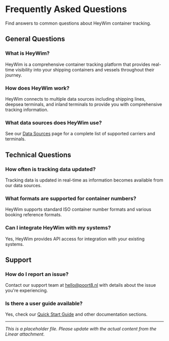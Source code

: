# Frequently Asked Questions

Find answers to common questions about HeyWim container tracking.

## General Questions

### What is HeyWim?

HeyWim is a comprehensive container tracking platform that provides real-time visibility into your shipping containers and vessels throughout their journey.

### How does HeyWim work?

HeyWim connects to multiple data sources including shipping lines, deepsea terminals, and inland terminals to provide you with comprehensive tracking information.

### What data sources does HeyWim use?

See our [Data Sources](data-sources.md) page for a complete list of supported carriers and terminals.

## Technical Questions

### How often is tracking data updated?

Tracking data is updated in real-time as information becomes available from our data sources.

### What formats are supported for container numbers?

HeyWim supports standard ISO container number formats and various booking reference formats.

### Can I integrate HeyWim with my systems?

Yes, HeyWim provides API access for integration with your existing systems.

## Support

### How do I report an issue?

Contact our support team at hello@poort8.nl with details about the issue you're experiencing.

### Is there a user guide available?

Yes, check our [Quick Start Guide](quick-start.md) and other documentation sections.

---

*This is a placeholder file. Please update with the actual content from the Linear attachment.*
